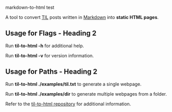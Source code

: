 markdown-to-html test


A tool to convert [TIL](https://simonwillison.net/2022/Nov/6/what-to-blog-about/) posts written in [Markdown](https://www.markdownguide.org/) into **static HTML pages**.

## Usage for Flags - Heading 2
Run **til-to-html -h** for additional help.

Run **til-to-html -v** for version information.

Usage for Paths - Heading 2
-
Run **til-to-html ./examples/til.txt** to generate a single webpage.

Run **til-to-html ./examples/dir** to generate multiple webpages from a folder.

Refer to the [til-to-html repository](https://github.com/paulkim26/til-to-html) for additional information.